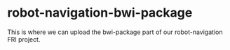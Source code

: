 # robot-navigation-bwi-package
This is where we can upload the bwi-package part of our robot-navigation FRI project. 
